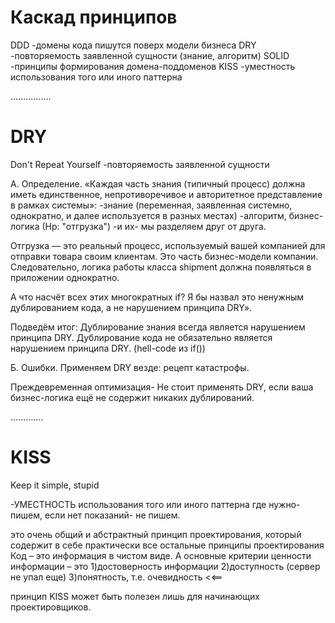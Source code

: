 
# Каскад принципов
DDD   -домены кода пишутся поверх модели бизнеса
DRY   -повторяемость заявленной сущности (знание, алгоритм)
SOLID -принципы формирования домена-поддоменов
KISS  -уместность использования того или иного паттерна


................
# DRY

Don't Repeat Yourself
-повторяемость заявленной сущности

А. Определение.
«Каждая часть знания (типичный процесс) должна иметь единственное, непротиворечивое и авторитетное представление в рамках системы»:
-знание (переменная, заявленная системно, однократно, и далее используется в разных местах)
-алгоритм, бизнес-логика (Нр: "отгрузка")
-и их- мы разделяем друг от друга.


Отгрузка — это реальный процесс, используемый вашей компанией для отправки товара своим клиентам. Это часть бизнес-модели компании.
Следовательно, логика работы класса shipment должна появляться в приложении однократно.

А что насчёт всех этих многократных if?
Я бы назвал это ненужным дублированием кода, а не нарушением принципа DRY».


Подведём итог:
Дублирование знания всегда является нарушением принципа DRY.
Дублирование кода не обязательно является нарушением принципа DRY. (hell-code из if())


Б. Ошибки.
Применяем DRY везде: рецепт катастрофы.

Преждевременная оптимизация- Не стоит применять DRY, если ваша бизнес-логика ещё не содержит никаких дублирований. 


.............
# KISS
Keep it simple, stupid

-УМЕСТНОСТЬ использования того или иного паттерна
где нужно- пишем, если нет показаний- не пишем.

это очень общий и абстрактный принцип проектирования, который содержит в себе практически все остальные принципы проектирования
Код – это информация в чистом виде. А основные критерии ценности информации – это 
1)достоверность информации
2)доступность (сервер не упал еще)
3)понятность, т.е. очевидность <<==

принцип KISS может быть полезен лишь для начинающих проектировщиков.






